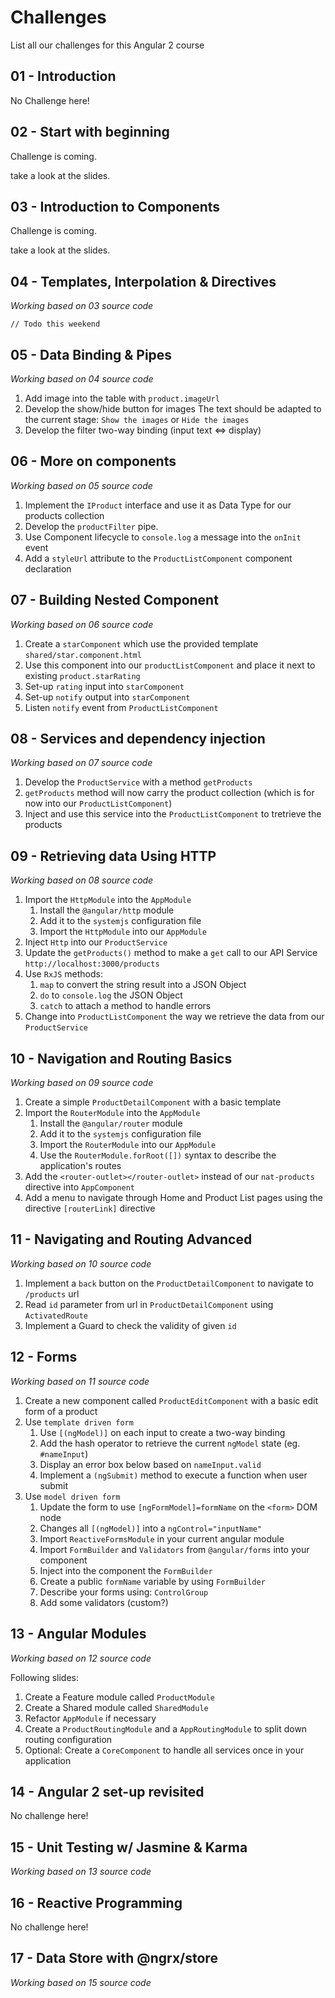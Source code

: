 # Challenges

List all our challenges for this Angular 2 course

## 01 - Introduction

No Challenge here!

## 02 - Start with beginning

Challenge is coming.

take a look at the slides.

## 03 - Introduction to Components

Challenge is coming.

take a look at the slides.

## 04 - Templates, Interpolation & Directives

*Working based on 03 source code*

`// Todo this weekend`

## 05 - Data Binding & Pipes

*Working based on 04 source code*

1. Add image into the table with `product.imageUrl` 
2. Develop the show/hide button for images
The text should be adapted to the current stage: `Show the images` or `Hide the images`
3. Develop the filter two-way binding (input text <=> display)

## 06 - More on components

*Working based on 05 source code*

1. Implement the `IProduct` interface and use it as Data Type for our products collection
2. Develop the `productFilter` pipe.
3. Use Component lifecycle to `console.log` a message into the `onInit` event
4. Add a `styleUrl` attribute to the `ProductListComponent` component declaration

## 07 - Building Nested Component

*Working based on 06 source code*

1. Create a `starComponent` which use the provided template `shared/star.component.html`
2. Use this component into our `productListComponent` and place it next to existing `product.starRating`
3. Set-up `rating` input into `starComponent`
4. Set-up `notify` output into `starComponent`
5. Listen `notify` event from `ProductListComponent`

## 08 - Services and dependency injection

*Working based on 07 source code*

1. Develop the `ProductService` with a method `getProducts`
2. `getProducts` method will now carry the product collection (which is for now into our `ProductListComponent`)
3. Inject and use this service into the `ProductListComponent` to tretrieve the products

## 09 - Retrieving data Using HTTP

*Working based on 08 source code*

1. Import the `HttpModule` into the `AppModule`
    1. Install the `@angular/http` module
    2. Add it to the `systemjs` configuration file
    3. Import the `HttpModule` into our `AppModule`
2. Inject `Http` into our `ProductService`
3. Update the `getProducts()` method to make a `get` call to our API Service `http://localhost:3000/products`
4. Use `RxJS` methods:
    1. `map` to convert the string result into a JSON Object
    2. `do` to `console.log` the JSON Object
    3. `catch` to attach a method to handle errors
5. Change into `ProductListComponent` the way we retrieve the data from our `ProductService`

## 10 - Navigation and Routing Basics

*Working based on 09 source code*

1. Create a simple `ProductDetailComponent` with a basic template 
2. Import the `RouterModule` into the `AppModule`
    1. Install the `@angular/router` module
    2. Add it to the `systemjs` configuration file
    3. Import the `RouterModule` into our `AppModule`
    4. Use the `RouterModule.forRoot([])` syntax to describe the application's routes
3. Add the `<router-outlet></router-outlet>` instead of our `nat-products` directive into `AppComponent`
4. Add a menu to navigate through Home and Product List pages using the directive `[routerLink]` directive

## 11 - Navigating and Routing Advanced

*Working based on 10 source code*

1. Implement a `back` button on the `ProductDetailComponent` to navigate to `/products` url
2. Read `id` parameter from url in `ProductDetailComponent` using `ActivatedRoute`
3. Implement a Guard to check the validity of given `id`

## 12 - Forms

*Working based on 11 source code*

1. Create a new component called `ProductEditComponent` with a basic edit form of a product
2. Use `template driven form`
    1. Use `[(ngModel)]` on each input to create a two-way binding
    2. Add the hash operator to retrieve the current `ngModel` state (eg. `#nameInput`)
    3. Display an error box below based on `nameInput.valid`
    4. Implement a `(ngSubmit)` method to execute a function when user submit
3. Use `model driven form`
    1. Update the form to use `[ngFormModel]=formName` on the `<form>` DOM node
    2. Changes all `[(ngModel)]` into a `ngControl="inputName"`
    3. Import `ReactiveFormsModule` in your current angular module
    4. Import `FormBuilder` and `Validators` from `@angular/forms` into your component
    5. Inject into the component the `FormBuilder`
    6. Create a public `formName` variable by using `FormBuilder`
    7. Describe your forms using: `ControlGroup`
    8. Add some validators (custom?)

## 13 - Angular Modules

*Working based on 12 source code*

Following slides:

1. Create a Feature module called `ProductModule`
2. Create a Shared module called `SharedModule`
3. Refactor `AppModule` if necessary
4. Create a `ProductRoutingModule` and a `AppRoutingModule` to split down routing configuration
5. Optional: Create a `CoreComponent` to handle all services once in your application

## 14 - Angular 2 set-up revisited

No challenge here!

## 15 - Unit Testing w/ Jasmine & Karma

*Working based on 13 source code*

## 16 - Reactive Programming

No challenge here!

## 17 - Data Store with @ngrx/store

*Working based on 15 source code*